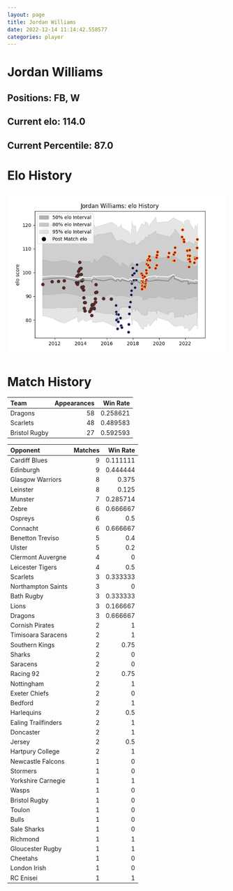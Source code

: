```yaml
---  
layout: page  
title: Jordan Williams  
date: 2022-12-14 11:14:42.558577  
categories: player  
---
```

# Jordan Williams

## Positions: FB, W

## Current elo: 114.0

## Current Percentile: 87.0

# Elo History


![elo history](history_JordanWilliams.png)
# Match History


| Team          |   Appearances |   Win Rate |
|:--------------|--------------:|-----------:|
| Dragons       |            58 |   0.258621 |
| Scarlets      |            48 |   0.489583 |
| Bristol Rugby |            27 |   0.592593 |

| Opponent            |   Matches |   Win Rate |
|:--------------------|----------:|-----------:|
| Cardiff Blues       |         9 |   0.111111 |
| Edinburgh           |         9 |   0.444444 |
| Glasgow Warriors    |         8 |   0.375    |
| Leinster            |         8 |   0.125    |
| Munster             |         7 |   0.285714 |
| Zebre               |         6 |   0.666667 |
| Ospreys             |         6 |   0.5      |
| Connacht            |         6 |   0.666667 |
| Benetton Treviso    |         5 |   0.4      |
| Ulster              |         5 |   0.2      |
| Clermont Auvergne   |         4 |   0        |
| Leicester Tigers    |         4 |   0.5      |
| Scarlets            |         3 |   0.333333 |
| Northampton Saints  |         3 |   0        |
| Bath Rugby          |         3 |   0.333333 |
| Lions               |         3 |   0.166667 |
| Dragons             |         3 |   0.666667 |
| Cornish Pirates     |         2 |   1        |
| Timisoara Saracens  |         2 |   1        |
| Southern Kings      |         2 |   0.75     |
| Sharks              |         2 |   0        |
| Saracens            |         2 |   0        |
| Racing 92           |         2 |   0.75     |
| Nottingham          |         2 |   1        |
| Exeter Chiefs       |         2 |   0        |
| Bedford             |         2 |   1        |
| Harlequins          |         2 |   0.5      |
| Ealing Trailfinders |         2 |   1        |
| Doncaster           |         2 |   1        |
| Jersey              |         2 |   0.5      |
| Hartpury College    |         2 |   1        |
| Newcastle Falcons   |         1 |   0        |
| Stormers            |         1 |   0        |
| Yorkshire Carnegie  |         1 |   1        |
| Wasps               |         1 |   0        |
| Bristol Rugby       |         1 |   0        |
| Toulon              |         1 |   0        |
| Bulls               |         1 |   0        |
| Sale Sharks         |         1 |   0        |
| Richmond            |         1 |   1        |
| Gloucester Rugby    |         1 |   1        |
| Cheetahs            |         1 |   0        |
| London Irish        |         1 |   0        |
| RC Enisei           |         1 |   1        |